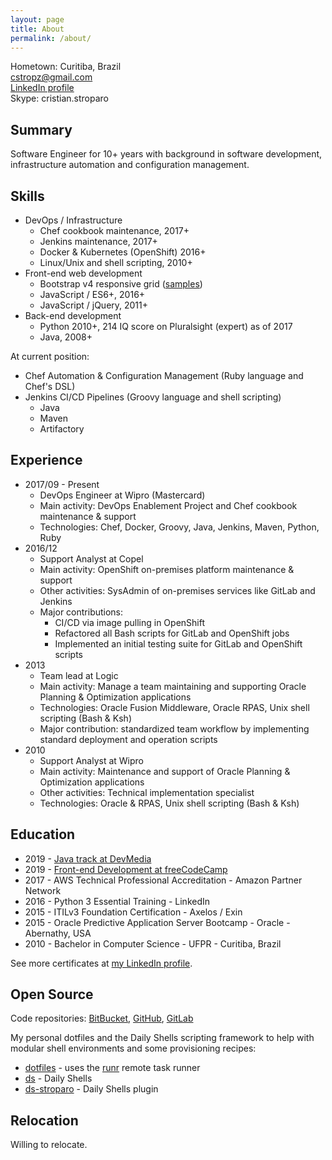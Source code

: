 ```yaml
---
layout: page
title: About
permalink: /about/
---
```


Hometown: Curitiba, Brazil  
cstropz@gmail.com  
[LinkedIn profile](https://linkedin.com/in/stroparo)  
Skype: cristian.stroparo  

## Summary

Software Engineer for 10+ years with background in software development, infrastructure automation and configuration management.

## Skills

* DevOps / Infrastructure
  - Chef cookbook maintenance, 2017+
  - Jenkins maintenance, 2017+
  - Docker & Kubernetes (OpenShift) 2016+
  - Linux/Unix and shell scripting, 2010+
* Front-end web development
  - Bootstrap v4 responsive grid ([samples](https://codepen.io/stroparo/full/qmLOYj/))
  - JavaScript / ES6+, 2016+
  - JavaScript / jQuery, 2011+
* Back-end development
  - Python 2010+, 214 IQ score on Pluralsight (expert) as of 2017
  - Java, 2008+

At current position:

* Chef Automation & Configuration Management (Ruby language and Chef's DSL)
* Jenkins CI/CD Pipelines (Groovy language and shell scripting)
  - Java
  - Maven
  - Artifactory
  
## Experience

* 2017/09 - Present
  - DevOps Engineer at Wipro (Mastercard)
  - Main activity: DevOps Enablement Project and Chef cookbook maintenance & support
  - Technologies: Chef, Docker, Groovy, Java, Jenkins, Maven, Python, Ruby
* 2016/12
  - Support Analyst at Copel
  - Main activity: OpenShift on-premises platform maintenance & support
  - Other activities: SysAdmin of on-premises services like GitLab and Jenkins
  - Major contributions:
    - CI/CD via image pulling in OpenShift
    - Refactored all Bash scripts for GitLab and OpenShift jobs
    - Implemented an initial testing suite for GitLab and OpenShift scripts
* 2013
  - Team lead at Logic
  - Main activity: Manage a team maintaining and supporting Oracle Planning & Optimization applications
  - Technologies: Oracle Fusion Middleware, Oracle RPAS, Unix shell scripting (Bash & Ksh)
  - Major contribution: standardized team workflow by implementing standard deployment and operation scripts
* 2010
  - Support Analyst at Wipro
  - Main activity: Maintenance and support of Oracle Planning & Optimization applications
  - Other activities: Technical implementation specialist
  - Technologies: Oracle & RPAS, Unix shell scripting (Bash & Ksh)

## Education

* 2019 - [Java track at DevMedia](https://www.devmedia.com.br/guia/programador-java/37809)
* 2019 - [Front-end Development at freeCodeCamp](https://www.freecodecamp.org/stroparo)
* 2017 - AWS Technical Professional Accreditation - Amazon Partner Network
* 2016 - Python 3 Essential Training - LinkedIn
* 2015 - ITILv3 Foundation Certification - Axelos / Exin
* 2015 - Oracle Predictive Application Server Bootcamp - Oracle - Abernathy, USA
* 2010 - Bachelor in Computer Science - UFPR - Curitiba, Brazil

See more certificates at [my LinkedIn profile](https://linkedin.com/in/stroparo).

## Open Source

Code repositories: [BitBucket](https://bitbucket.org/stroparo), [GitHub](https://github.com/stroparo), [GitLab](https://gitlab.com/users/stroparo/projects)

My personal dotfiles and the Daily Shells scripting framework to help with modular shell environments and some provisioning recipes:

* [dotfiles](https://github.com/stroparo/dotfiles) - uses the [runr](https://github.com/stroparo/runr) remote task runner
* [ds](https://github.com/stroparo/ds) - Daily Shells
* [ds-stroparo](https://github.com/stroparo/ds-stroparo) - Daily Shells plugin

## Relocation

Willing to relocate.

